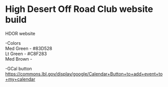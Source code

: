 High Desert Off Road Club website build
====

HDOR website

-Colors<br>
Med Green - #83D528<br>
Lt Green - #C8F283<br>
Med Brown - <br>

-GCal button<br>
https://commons.lbl.gov/display/google/Calendar+Button+to+add+event+to+my+calendar
